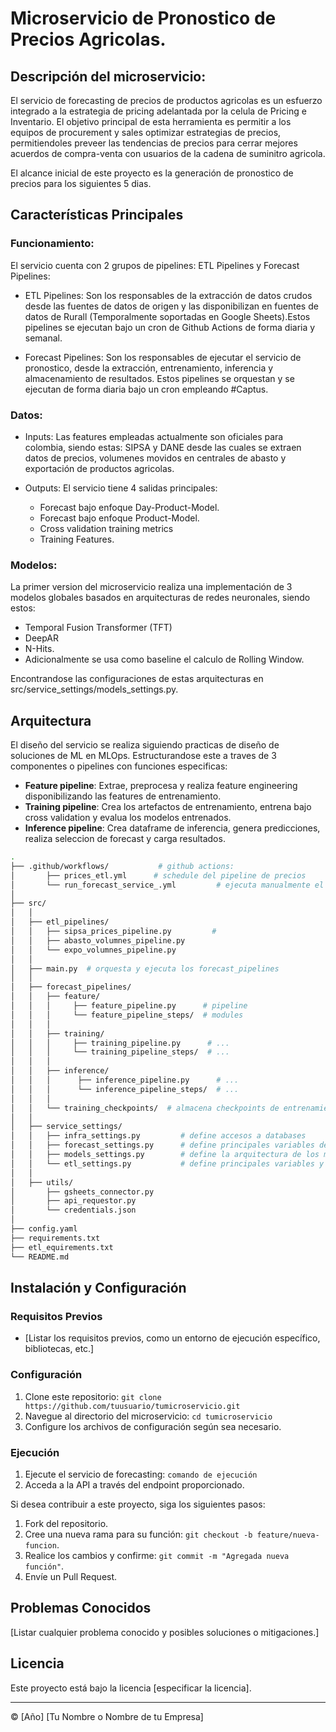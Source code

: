 # Microservicio de Pronostico de Precios Agricolas.

## Descripción del microservicio:

El servicio de forecasting de precios de productos agricolas es un esfuerzo integrado a la estrategia de pricing adelantada por la celula de Pricing e Inventario. El objetivo principal de esta herramienta es permitir a los equipos de procurement y sales optimizar estrategias de precios, permitiendoles preveer las tendencias de precios para cerrar mejores acuerdos de compra-venta con usuarios de la cadena de suminitro agricola.

El alcance inicial de este proyecto es la generación de pronostico de precios para los siguientes 5 dias.

## Características Principales

### Funcionamiento: 
El servicio cuenta con 2 grupos de pipelines: ETL Pipelines y Forecast Pipelines:

* ETL Pipelines:  Son los responsables de la extracción de datos crudos desde las fuentes de datos de origen y las disponibilizan en fuentes de datos de Rurall (Temporalmente soportadas en Google Sheets).Estos pipelines se ejecutan bajo un cron de Github Actions de forma diaria y semanal.

* Forecast Pipelines: Son los responsables de ejecutar el servicio de pronostico, desde la extracción, entrenamiento, inferencia y almacenamiento de resultados. Estos pipelines se orquestan y se ejecutan de forma diaria bajo un cron empleando #Captus.

### Datos:
* Inputs: Las features empleadas actualmente son oficiales para colombia, siendo estas: SIPSA y DANE desde las cuales se extraen datos de precios, volumenes movidos en centrales de abasto y exportación de productos agricolas.

* Outputs: El servicio tiene 4 salidas principales:
  * Forecast bajo enfoque Day-Product-Model. 
  * Forecast bajo enfoque Product-Model.
  * Cross  validation training metrics
  * Training Features.


### Modelos: 
La primer version del microservicio realiza una implementación de 3 modelos globales basados en arquitecturas de redes neuronales, siendo estos: 

* Temporal Fusion Transformer (TFT)
*  DeepAR
*  N-Hits.
* Adicionalmente se usa como baseline el calculo de Rolling Window.

 Encontrandose las configuraciones de estas arquitecturas en src/service_settings/models_settings.py.


## Arquitectura

El diseño del servicio se realiza siguiendo practicas de diseño de soluciones de ML en MLOps. Estructurandose este a traves de 3 componentes o pipelines con funciones especificas:

- **Feature pipeline**: Extrae, preprocesa y realiza feature engineering disponibilizando las features de entrenamiento.
- **Training pipeline**: Crea los artefactos de entrenamiento, entrena bajo cross validation y evalua los modelos entrenados.
- **Inference pipeline**: Crea dataframe de inferencia, genera predicciones, realiza seleccion de forecast y carga resultados.

```bash
.
├── .github/workflows/           # github actions:
│       ├── prices_etl.yml      # schedule del pipeline de precios
│       └── run_forecast_service_.yml         # ejecuta manualmente el servicio de forecast
│
├── src/
│   │
│   ├── etl_pipelines/
│   │   ├── sipsa_prices_pipeline.py         #
│   │   ├── abasto_volumnes_pipeline.py
│   │   └── expo_volumnes_pipeline.py
│   │
│   ├── main.py  # orquesta y ejecuta los forecast_pipelines
│   │   
│   ├── forecast_pipelines/
│   │   ├── feature/ 
│   │   │     ├── feature_pipeline.py      # pipeline
│   │   │     └── feature_pipeline_steps/  # modules
│   │   │
│   │   ├── training/ 
│   │   │     ├── training_pipeline.py      # ...
│   │   │     └── training_pipeline_steps/  # ...
│   │   │
│   │   ├── inference/ 
│   │   │      ├── inference_pipeline.py      # ...
│   │   │      └── inference_pipeline_steps/  # ...
│   │   │
│   │   └── training_checkpoints/  # almacena checkpoints de entrenamiento
│   │
│   ├── service_settings/
│   │   ├── infra_settings.py         # define accesos a databases
│   │   ├── forecast_settings.py      # define principales variables del servicio
│   │   ├── models_settings.py        # define la arquitectura de los modelos
│   │   └── etl_settings.py           # define principales variables y accesos de los etl pipelines
│   │
│   ├── utils/
│       ├── gsheets_connector.py      
│       ├── api_requestor.py 
│       └── credentials.json
│   
├── config.yaml
├── requirements.txt
├── etl_equirements.txt
└── README.md 
```


## Instalación y Configuración

### Requisitos Previos

- [Listar los requisitos previos, como un entorno de ejecución específico, bibliotecas, etc.]

### Configuración

1. Clone este repositorio: `git clone https://github.com/tuusuario/tumicroservicio.git`
2. Navegue al directorio del microservicio: `cd tumicroservicio`
3. Configure los archivos de configuración según sea necesario.

### Ejecución

1. Ejecute el servicio de forecasting: `comando de ejecución`
2. Acceda a la API a través del endpoint proporcionado.



Si desea contribuir a este proyecto, siga los siguientes pasos:

1. Fork del repositorio.
2. Cree una nueva rama para su función: `git checkout -b feature/nueva-funcion`.
3. Realice los cambios y confirme: `git commit -m "Agregada nueva función"`.
4. Envíe un Pull Request.

## Problemas Conocidos

[Listar cualquier problema conocido y posibles soluciones o mitigaciones.]

## Licencia

Este proyecto está bajo la licencia [especificar la licencia].

---
© [Año] [Tu Nombre o Nombre de tu Empresa]

